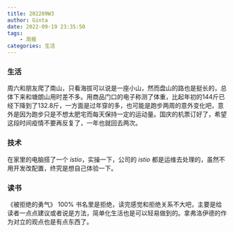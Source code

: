```yaml
---
title: 202209W3
author: Ginta
date: 2022-09-19 23:35:50
tags:
    - 周报
categories: 生活
---
```

### 生活
周六和朋友爬了南山，只看海拔可以说是一座小山，然而盘山的路也是挺长的，总体下来和塘朗山用时差不多。用商品门口的电子称测了体重，比起年初的144斤已经下降到了132.8斤，一方面是过年穿的多，也可能是跑步两周的意外变化吧，意外是因为跑步只是不想太肥宅而每天保持一定的运动量。国庆的机票订好了，希望这段时间疫情不要再反复了，一年也就回去两次。

### 技术
在家里的电脑搭了一个 *istio*，实操一下，公司的 *istio* 都是运维去处理的，虽然不用开发改配置，终究是想自己体验一下。

### 读书
《被拒绝的勇气》 100%
书名里是拒绝，读完感觉和拒绝关系不大吧，主要是给读者一点点建议或者说是方法，简单化生活也是可以轻易做到的。拿弗洛伊德的作为对立的观点也是有点东西了。
